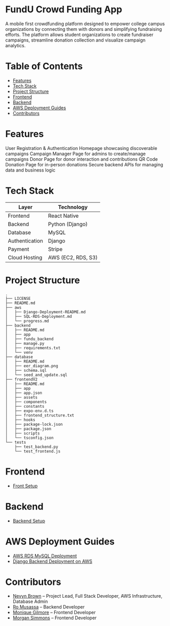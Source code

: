 # FundU Crowd Funding App
A mobile first crowdfunding platform designed to empower college campus organizations by connecting them with donors and simplifying fundraising efforts. The platform allows student organizations to create fundraiser campaigns, streamline donation collection and visualize campaign analytics.


# Table of Contents

- [Features](#features)
- [Tech Stack](#tech-stack)
- [Project Structure](#project-structure)
- [Frontend](#frontend)
- [Backend](#backend)
- [AWS Deployment Guides](#aws-deployment-guides)
- [Contributors](#contributors)

# Features

User Registration & Authentication 
Homepage showcasing discoverable campaigns
Campaign Manager Page for admins to create/manage campaigns
Donor Page for donor interaction and contributions
QR Code Donation Page for in-person donations
Secure backend APIs for managing data and business logic

# Tech Stack

| **Layer**        | **Technology**                |
|------------------|-------------------------------|
| Frontend         | React Native                  |
| Backend          | Python (Django)               |
| Database         | MySQL                         |
| Authentication   | Django                        |
| Payment          | Stripe                        |
| Cloud Hosting    | AWS (EC2, RDS, S3)            |

# Project Structure
```
.
├── LICENSE
├── README.md
├── aws
│   ├── Django-Deployment-README.md
│   ├── SQL-RDS-Deployment.md
│   └── progress.md
├── backend
│   ├── README.md
│   ├── app
│   ├── fundu_backend
│   ├── manage.py
│   ├── requirements.txt
│   └── venv
├── database
│   ├── README.md
│   ├── eer_diagram.png
│   ├── schema.sql
│   └── seed_and_update.sql
├── frontendV2
│   ├── README.md
│   ├── app
│   ├── app.json
│   ├── assets
│   ├── components
│   ├── constants
│   ├── expo-env.d.ts
│   ├── frontend_structure.txt
│   ├── hooks
│   ├── package-lock.json
│   ├── package.json
│   ├── scripts
│   └── tsconfig.json
└── tests
    ├── test_backend.py
    └── test_frontend.js
```
# Frontend
- [Front Setup](frontendV2/README.md)
# Backend
- [Backend Setup](backend/README.md)
  
# AWS Deployment Guides
- [AWS RDS MySQL Deployment](aws/SQL-RDS-Deployment.md)
- [Django Backend Deployment on AWS](aws/Django-Deployment-README.md)

# Contributors

- [Nevyn Brown](https://github.com/BrownTD) – Project Lead, Full Stack Developer, AWS Infrastructure, Database Admin
- [Ro Musassa](https://github.com/24ro) – Backend Developer
- [Monique Gilmore](https://github.com/monique3443) – Frontend Developer
- [Morgan Simmons](https://github.com/morgan0paige) – Frontend Developer


